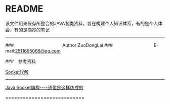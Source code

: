 README
===========================
该文件用来保存所整合的JAVA各类资料，旨在构建个人知识体系，有的是个人体会，有的是摘抄的笔记

****
###　　　　　　　　　　　Author:ZuoDongLai
###　　　　　　　　　 E-mail:2511695066@qq.com

###　参考资料

[ Socket详解](http://blog.csdn.net/sight_/article/details/8138802 " Socket详解")
**********************************
[ Java Socket编程----通信是这样炼成的](http://www.cnblogs.com/rocomp/p/4790340.html " Java Socket编程----通信是这样炼成的")


===========================


